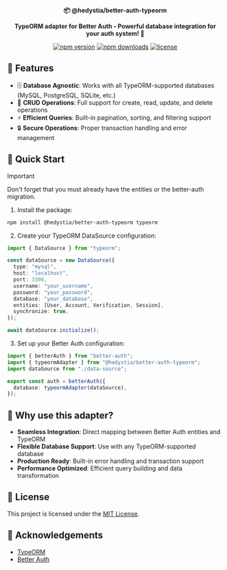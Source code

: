 <div align="center">
  <p>
    <strong>📦 @hedystia/better-auth-typeorm</strong>
  </p>

  <p>
    <strong>TypeORM adapter for Better Auth - Powerful database integration for your auth system! 🚀</strong>
  </p>

  <p>
    <a href="https://www.npmjs.com/package/@hedystia/better-auth-typeorm"><img src="https://img.shields.io/npm/v/@hedystia/better-auth-typeorm.svg?style=flat-square" alt="npm version"></a>
    <a href="https://www.npmjs.com/package/@hedystia/better-auth-typeorm"><img src="https://img.shields.io/npm/dm/@hedystia/better-auth-typeorm.svg?style=flat-square" alt="npm downloads"></a>
    <a href="https://github.com/Zastinian/better-auth-typeorm/blob/main/LICENSE"><img src="https://img.shields.io/github/license/Zastinian/better-auth-typeorm.svg?style=flat-square" alt="license"></a>
  </p>
</div>

## 🌟 Features

- 🗄️ **Database Agnostic**: Works with all TypeORM-supported databases (MySQL, PostgreSQL, SQLite, etc.)
- 🔄 **CRUD Operations**: Full support for create, read, update, and delete operations
- ⚡ **Efficient Queries**: Built-in pagination, sorting, and filtering support
- 🔒 **Secure Operations**: Proper transaction handling and error management

## 🚀 Quick Start

> [!IMPORTANT]
> Don't forget that you must already have the entities or the better-auth migration.

1. Install the package:

```bash
npm install @hedystia/better-auth-typeorm typeorm
```

2. Create your TypeORM DataSource configuration:

```typescript
import { DataSource } from "typeorm";

const dataSource = new DataSource({
  type: "mysql",
  host: "localhost",
  port: 3306,
  username: "your_username",
  password: "your_password",
  database: "your_database",
  entities: [User, Account, Verification, Session],
  synchronize: true,
});

await dataSource.initialize();
```

3. Set up your Better Auth configuration:

```typescript
import { betterAuth } from "better-auth";
import { typeormAdapter } from "@hedystia/better-auth-typeorm";
import dataSource from "./data-source";

export const auth = betterAuth({
  database: typeormAdapter(dataSource),
});
```

## 🌟 Why use this adapter?

- **Seamless Integration**: Direct mapping between Better Auth entities and TypeORM
- **Flexible Database Support**: Use with any TypeORM-supported database
- **Production Ready**: Built-in error handling and transaction support
- **Performance Optimized**: Efficient query building and data transformation

## 📝 License

This project is licensed under the [MIT License](LICENSE).

## 🙏 Acknowledgements

- [TypeORM](https://typeorm.io/)
- [Better Auth](https://github.com/better-auth/better-auth)
